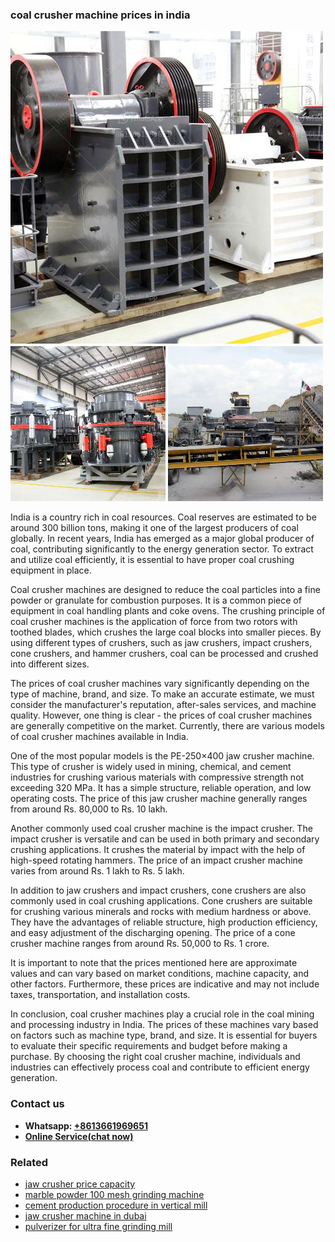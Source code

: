 <h3>coal crusher machine prices in india</h3><img src='1702260094.jpg' alt=''><p>India is a country rich in coal resources. Coal reserves are estimated to be around 300 billion tons, making it one of the largest producers of coal globally. In recent years, India has emerged as a major global producer of coal, contributing significantly to the energy generation sector. To extract and utilize coal efficiently, it is essential to have proper coal crushing equipment in place.</p><p>Coal crusher machines are designed to reduce the coal particles into a fine powder or granulate for combustion purposes. It is a common piece of equipment in coal handling plants and coke ovens. The crushing principle of coal crusher machines is the application of force from two rotors with toothed blades, which crushes the large coal blocks into smaller pieces. By using different types of crushers, such as jaw crushers, impact crushers, cone crushers, and hammer crushers, coal can be processed and crushed into different sizes.</p><p>The prices of coal crusher machines vary significantly depending on the type of machine, brand, and size. To make an accurate estimate, we must consider the manufacturer's reputation, after-sales services, and machine quality. However, one thing is clear - the prices of coal crusher machines are generally competitive on the market. Currently, there are various models of coal crusher machines available in India.</p><p>One of the most popular models is the PE-250×400 jaw crusher machine. This type of crusher is widely used in mining, chemical, and cement industries for crushing various materials with compressive strength not exceeding 320 MPa. It has a simple structure, reliable operation, and low operating costs. The price of this jaw crusher machine generally ranges from around Rs. 80,000 to Rs. 10 lakh.</p><p>Another commonly used coal crusher machine is the impact crusher. The impact crusher is versatile and can be used in both primary and secondary crushing applications. It crushes the material by impact with the help of high-speed rotating hammers. The price of an impact crusher machine varies from around Rs. 1 lakh to Rs. 5 lakh.</p><p>In addition to jaw crushers and impact crushers, cone crushers are also commonly used in coal crushing applications. Cone crushers are suitable for crushing various minerals and rocks with medium hardness or above. They have the advantages of reliable structure, high production efficiency, and easy adjustment of the discharging opening. The price of a cone crusher machine ranges from around Rs. 50,000 to Rs. 1 crore.</p><p>It is important to note that the prices mentioned here are approximate values and can vary based on market conditions, machine capacity, and other factors. Furthermore, these prices are indicative and may not include taxes, transportation, and installation costs.</p><p>In conclusion, coal crusher machines play a crucial role in the coal mining and processing industry in India. The prices of these machines vary based on factors such as machine type, brand, and size. It is essential for buyers to evaluate their specific requirements and budget before making a purchase. By choosing the right coal crusher machine, individuals and industries can effectively process coal and contribute to efficient energy generation.</p><h3>Contact us</h3><ul><li><strong>Whatsapp:&nbsp;<a href="https://wa.me/8613661969651">+8613661969651</a></strong></li><li><a href="https://swt.shibang-china.com/?git&amp;zhl&amp;coal crusher machine prices in india"><strong>Online Service(chat now)</strong></a></li></ul><h3>Related</h3><ul><li><a href='jaw crusher price capacity.md'>jaw crusher price capacity</a></li><li><a href='marble powder 100 mesh grinding machine.md'>marble powder 100 mesh grinding machine</a></li><li><a href='cement production procedure in vertical mill.md'>cement production procedure in vertical mill</a></li><li><a href='jaw crusher machine in dubai.md'>jaw crusher machine in dubai</a></li><li><a href='pulverizer for ultra fine grinding mill.md'>pulverizer for ultra fine grinding mill</a></li></ul>